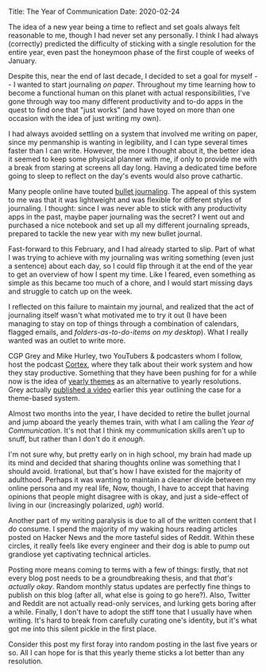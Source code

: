 Title: The Year of Communication
Date: 2020-02-24

The idea of a new year being a time to reflect and set goals always felt reasonable to me, though I had never set any personally. I think I had always (correctly) predicted the difficulty of sticking with a single resolution for the entire year, even past the honeymoon phase of the first couple of weeks of January.

Despite this, near the end of last decade, I decided to set a goal for myself -- I wanted to start journaling _on paper_. Throughout my time learning how to become a functional human on this planet with actual responsibilities, I've gone through way too many different productivity and to-do apps in the quest to find one that "just works" (and have toyed on more than one occasion with the idea of just writing my own).

I had always avoided settling on a system that involved me writing on paper, since my penmanship is wanting in legibility, and I can type several times faster than I can write. However, the more I thought about it, the better idea it seemed to keep some physical planner with me, if only to provide me with a break from staring at screens all day long. Having a dedicated time before going to sleep to reflect on the day's events would also prove cathartic.

Many people online have touted [bullet journaling](https://bulletjournal.com). The appeal of this system to me was that it was lightweight and was flexible for different styles of journaling. I thought: since I was never able to stick with any productivity apps in the past, maybe paper journaling was the secret? I went out and purchased a nice notebook and set up all my different journaling spreads, prepared to tackle the new year with my new bullet journal.

Fast-forward to this February, and I had already started to slip. Part of what I was trying to achieve with my journaling was writing something (even just a sentence) about each day, so I could flip through it at the end of the year to get an overview of how I spent my time. Like I feared, even something as simple as this became too much of a chore, and I would start missing days and struggle to catch up on the week.

I reflected on this failure to maintain my journal, and realized that the act of journaling itself wasn't what motivated me to try it out (I have been managing to stay on top of things through a combination of calendars, flagged emails, and _folders-as-to-do-items on my desktop_). What I really wanted was an outlet to write more.

CGP Grey and Mike Hurley, two YouTubers & podcasters whom I follow, host the podcast [Cortex](https://www.relay.fm/cortex), where they talk about their work system and how they stay productive. Something that they have been pushing for for a while now is the idea of [yearly themes](https://www.thethemesystem.com) as an alternative to yearly resolutions. Grey actually [published a video](https://www.youtube.com/watch?v=NVGuFdX5guE) earlier this year outlining the case for a theme-based system.

Almost two months into the year, I have decided to retire the bullet journal and jump aboard the yearly themes train, with what I am calling the *Year of Communication*. It's not that I think my communication skills aren't up to snuff, but rather than I don't do it *enough*.

I'm not sure why, but pretty early on in high school, my brain had made up its mind and decided that sharing thoughts online was something that I should avoid. Irrational, but that's how I have existed for the majority of adulthood. Perhaps it was wanting to maintain a cleaner divide between my online persona and my real life, Now, though, I have to accept that having opinions that people might disagree with is okay, and just a side-effect of living in our (increasingly polarized, *ugh*) world.

Another part of my writing paralysis is due to all of the written content that I *do* consume. I spend the majority of my waking hours reading articles posted on Hacker News and the more tasteful sides of Reddit. Within these circles, it really feels like every engineer and their dog is able to pump out grandiose yet captivating technical articles.

Posting more means coming to terms with a few of things: firstly, that not every blog post needs to be a groundbreaking thesis, and that _that's actually okay_. Random monthly status updates are perfectly fine things to publish on this blog (after all, what else is going to go here?). Also, Twitter and Reddit are not actually read-only services, and lurking gets boring after a while. Finally, I don't have to adopt the stiff tone that I usually have when writing. It's hard to break from carefully curating one's identity, but it's what got me into this silent pickle in the first place.

Consider this post my first foray into random posting in the last five years or so. All I can hope for is that this yearly theme sticks a lot better than any resolution.
